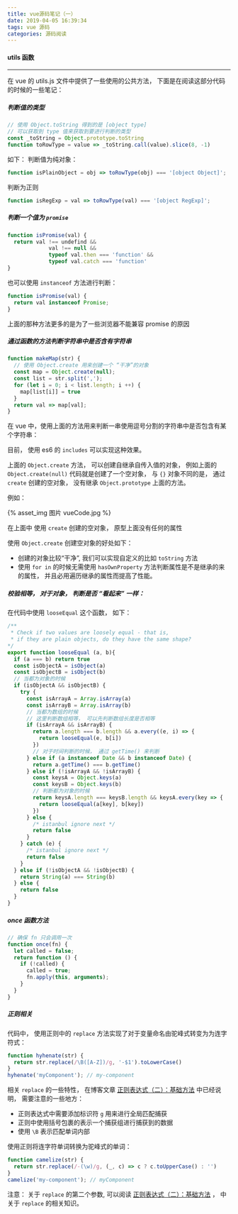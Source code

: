 ```yaml
---
title: vue源码笔记（一）
date: 2019-04-05 16:39:34
tags: vue 源码
categories: 源码阅读
---
```


#### utils 函数

***

在 vue 的 utils.js  文件中提供了一些使用的公共方法， 下面是在阅读这部分代码的时候的一些笔记：

##### 判断值的类型

```js
// 使用 Object.toString 得到的是 [object type]
// 可以获取到 type 值来获取到要进行判断的类型
const _toString = Object.prototype.toString
function toRowType = value => _toString.call(value).slice(8, -1)
```

如下： 判断值为纯对象：

```js
function isPlainObject = obj => toRowType(obj) === '[object Object]';
```

判断为正则

```js
function isRegExp = val => toRowType(val) === '[object RegExp]';
```

##### 判断一个值为 `promise`

```js
function isPromise(val) {
  return val !== undefind && 
  			 val !== null && 
  			 typeof val.then === 'function' && 
  			 typeof val.catch === 'function'
}
```

也可以使用 `instanceof` 方法进行判断：

```js
function isPromise(val) {
  return val instanceof Promise;
}
```

上面的那种方法更多的是为了一些浏览器不能兼容 promise 的原因

##### 通过函数的方法判断字符串中是否含有字符串

```js
function makeMap(str) {
  // 使用 Object.create 用来创建一个 “干净”的对象
  const map = Object.create(null);
  const list = str.split(',');
  for (let i = 0; i < list.length; i ++) {
    map[list[i]] = true
  }
  return val => map[val];
}
```

在 vue 中，使用上面的方法用来判断一串使用逗号分割的字符串中是否包含有某个字符串：

目前， 使用 es6 的 `includes` 可以实现这种效果。

上面的 `Object.create` 方法， 可以创建自继承自传入值的对象， 例如上面的 `Object.create(null)` 代码就是创建了一个空对象， 与 `{}` 对象不同的是， 通过 `create` 创建的空对象， 没有继承 `Object.prototype` 上面的方法。

例如：

{% asset_img 图片 vueCode.jpg %}

在上面中 使用 `create` 创建的空对象， 原型上面没有任何的属性

使用 `Object.create` 创建空对象的好处如下：

+ 创建的对象比较“干净”,  我们可以实现自定义的比如 `toString` 方法
+ 使用 `for in` 的时候无需使用 `hasOwnProperty` 方法判断属性是不是继承的来的属性， 并且必用遍历继承的属性而提高了性能。

##### 校验相等， 对于对象， 判断是否 “看起来” 一样：

在代码中使用 `looseEqual`  这个函数， 如下：

```js
/**
 * Check if two values are loosely equal - that is,
 * if they are plain objects, do they have the same shape?
*/
export function looseEqual (a, b){
  if (a === b) return true
  const isObjectA = isObject(a)
  const isObjectB = isObject(b)
  // 当都为对象的时候
  if (isObjectA && isObjectB) {
    try {
      const isArrayA = Array.isArray(a)
      const isArrayB = Array.isArray(b)
      // 当都为数组的时候
      // 这里判断数组相等， 可以先判断数组长度是否相等
      if (isArrayA && isArrayB) {
        return a.length === b.length && a.every((e, i) => {
          return looseEqual(e, b[i])
        })
        // 对于时间判断的时候， 通过 getTime() 来判断
      } else if (a instanceof Date && b instanceof Date) {
        return a.getTime() === b.getTime()
      } else if (!isArrayA && !isArrayB) {
        const keysA = Object.keys(a)
        const keysB = Object.keys(b)
        // 判断都为对象的时候
        return keysA.length === keysB.length && keysA.every(key => {
          return looseEqual(a[key], b[key])
        })
      } else {
        /* istanbul ignore next */
        return false
      }
    } catch (e) {
      /* istanbul ignore next */
      return false
    }
  } else if (!isObjectA && !isObjectB) {
    return String(a) === String(b)
  } else {
    return false
  }
}
```

##### once 函数方法

```js
// 确保 fn 只会调用一次
function once(fn) {
  let called = false;
  return function () {
    if (!called) {
      called = true;
      fn.apply(this, arguments);
    }
  }
}
```

##### 正则相关

代码中， 使用正则中的 `replace` 方法实现了对于变量命名由驼峰式转变为为连字符式：

```js
function hyhenate(str) {
  return str.replace(/\B([A-Z])/g, '-$1').toLowerCase()
}
hyhenate('myComponent'); // my-component
```

相关 `replace` 的一些特性， 在博客文章  [正则表达式（二）：基础方法](<https://newpromise.github.io/2019/01/20/%E6%AD%A3%E5%88%99%E8%A1%A8%E8%BE%BE%E5%BC%8F%EF%BC%88%E4%BA%8C%EF%BC%89%EF%BC%9A%E5%9F%BA%E7%A1%80%E6%96%B9%E6%B3%95/>) 中已经说明， 需要注意的一些地方：

+ 正则表达式中需要添加标识符 `g` 用来进行全局匹配捕获
+ 正则中使用括号包裹的表示一个捕获组进行捕获到的数据
+ 使用 `\B` 表示匹配单词内部

使用正则将连字符单词转换为驼峰式的单词：

```js
function camelize(str) {
  return str.replace(/-(\w)/g, (_, c) => c ? c.toUpperCase() : '')
}
camelize('my-component'); // myComponent
```

注意： 关于 `replace` 的第二个参数,  可以阅读  [正则表达式（二）：基础方法](<https://newpromise.github.io/2019/01/20/%E6%AD%A3%E5%88%99%E8%A1%A8%E8%BE%BE%E5%BC%8F%EF%BC%88%E4%BA%8C%EF%BC%89%EF%BC%9A%E5%9F%BA%E7%A1%80%E6%96%B9%E6%B3%95/>) ， 中关于 `replace` 的相关知识。